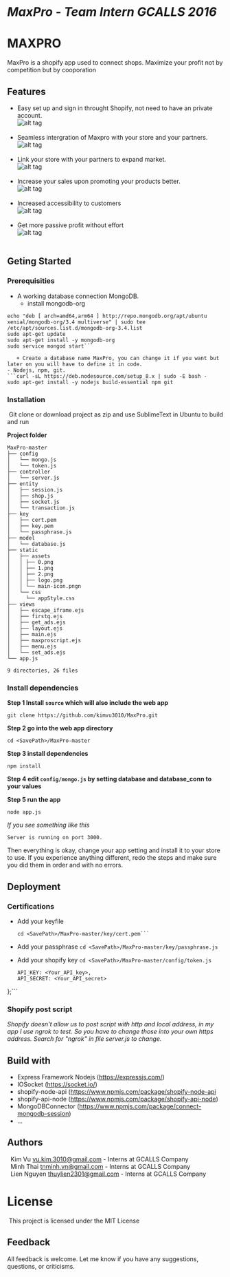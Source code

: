 
***MaxPro - Team Intern GCALLS 2016***
======================================

# MAXPRO
MaxPro is a shopify app used to connect shops.
Maximize your profit not by competition but by cooporation
## Features
* Easy set up and sign in throught Shopify, not need to have an private account.<br />
  ![alt tag](images/1.png)
  <br /><br />
* Seamless intergration of Maxpro with your store and your partners.<br />
  ![alt tag](images/2.png)
  <br /><br />
* Link your store with your partners to expand market.<br />
  ![alt tag](images/3.png)
  <br /><br />
* Increase your sales upon promoting your products better.<br />
  ![alt tag](images/4.png)
  <br /><br />
* Increased accessibility to customers<br />
  ![alt tag](images/5.png)
  <br /><br />
* Get more passive profit without effort<br />
  ![alt tag](images/6.png)
  <br /><br />

## Geting Started
### Prerequisities
 - A working database connection MongoDB.
    - install mongodb-org
 ```sudo apt-key adv --keyserver hkp://keyserver.ubuntu.com:80 --recv 0C49F3730359A14518585931BC711F9BA15703C6
echo "deb [ arch=amd64,arm64 ] http://repo.mongodb.org/apt/ubuntu xenial/mongodb-org/3.4 multiverse" | sudo tee /etc/apt/sources.list.d/mongodb-org-3.4.list
sudo apt-get update
sudo apt-get install -y mongodb-org
sudo service mongod start```

    + Create a database name MaxPro, you can change it if you want but later on you will have to define it in code. 
 - Nodejs, npm, git.
```curl -sL https://deb.nodesource.com/setup_8.x | sudo -E bash -
sudo apt-get install -y nodejs build-essential npm git
```
### Installation
&nbsp;Git clone or download project as zip and use SublimeText in Ubuntu to build and run

**Project folder**
```shell
MaxPro-master
├── config
│   └── mongo.js
│   └── token.js
├── controller
│   └── server.js
├── entity
│   ├── session.js
│   ├── shop.js
│   ├── socket.js
│   └── transaction.js
├── key
│   ├── cert.pem
│   ├── key.pem
│   └── passphrase.js
├── model
│   └── database.js
├── static
│   ├── assets
│   │ ├── 0.png
│   │ ├── 1.png
│   │ ├── 2.png
│   │ ├── logo.png
│   │ └── main-icon.pngn
│   └── css
│     └── appStyle.css
├── views
│   ├── escape_iframe.ejs
│   ├── firstq.ejs 
│   ├── get_ads.ejs
│   ├── layout.ejs
│   ├── main.ejs
│   ├── maxproscript.ejs
│   ├── menu.ejs
│   └── set_ads.ejs
└── app.js

9 directories, 26 files
```


### Install dependencies

**Step 1 Install `source` which will also include the web app**

    git clone https://github.com/kimvu3010/MaxPro.git

**Step 2 go into the web app directory**

    cd <SavePath>/MaxPro-master

**Step 3 install dependencies**

    npm install

**Step 4 edit `config/mongo.js` by setting database and database_conn to your values**

**Step 5 run the app**

    node app.js

*If you see something like this*

    Server is running on port 3000.

Then everything is okay, change your app setting and install it to your store to use.
If you experience anything different, redo the steps and make sure you did them in order and with no errors.

## Deployment
### Certifications
- Add your keyfile  
    ```cd <SavePath>/MaxPro-master/key/key.pem
    cd <SavePath>/MaxPro-master/key/cert.pem```
- Add your passphrase 
    ```cd <SavePath>/MaxPro-master/key/passphrase.js```
- Add your shopify key
    ```cd <SavePath>/MaxPro-master/config/token.js```

    ```module.exports = {
    API_KEY: <Your_API_key>,
    API_SECRET: <Your_API_secret>
};```

### Shopify post script
*Shopify doesn't allow us to post script with http and local address, in my app I use ngrok to test. So you have to change those into your own https address. Search for "ngrok" in file server.js to change.*

## Build with
* Express Framework Nodejs (https://expressjs.com/)
* IOSocket (https://socket.io/)
* shopify-node-api (https://www.npmjs.com/package/shopify-node-api
* shopify-api-node (https://www.npmjs.com/package/shopify-api-node)
* MongoDBConnector (https://www.npmjs.com/package/connect-mongodb-session)
* ...

## Authors
 &nbsp; Kim Vu <vu.kim.3010@gmail.com> - Interns at GCALLS Company<br />
 &nbsp; Minh Thai <tnminh.vn@gmail.com> - Interns at GCALLS Company<br />
 &nbsp; Lien Nguyen <thuylien2301@gmail.com> - Interns at GCALLS Company
# License
&nbsp;This project is licensed under the MIT License

## Feedback

All feedback is welcome. Let me know if you have any suggestions, questions, or criticisms. 
